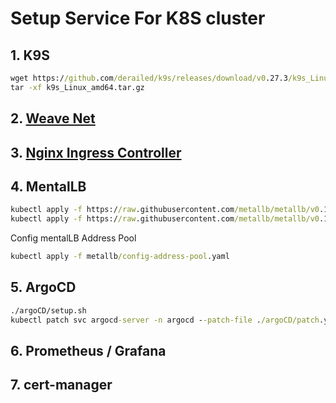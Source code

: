 # Setup Service For K8S cluster
## 1. K9S
```cmd
wget https://github.com/derailed/k9s/releases/download/v0.27.3/k9s_Linux_arm.tar.gz
tar -xf k9s_Linux_amd64.tar.gz
```
## 2. [Weave Net](https://www.weave.works/docs/net/latest/kubernetes/kube-addon/)
## 3. [Nginx Ingress Controller](https://docs.nginx.com/nginx-ingress-controller/installation/installation-with-manifests) 
## 4. MentalLB
```cmd
kubectl apply -f https://raw.githubusercontent.com/metallb/metallb/v0.10.2/manifests/namespace.yaml
kubectl apply -f https://raw.githubusercontent.com/metallb/metallb/v0.10.2/manifests/metallb.yaml
```
Config mentalLB Address Pool
```cmd
kubectl apply -f metallb/config-address-pool.yaml
```
## 5. ArgoCD
```cmd
./argoCD/setup.sh
kubectl patch svc argocd-server -n argocd --patch-file ./argoCD/patch.yaml
```
## 6. Prometheus / Grafana 
## 7. cert-manager